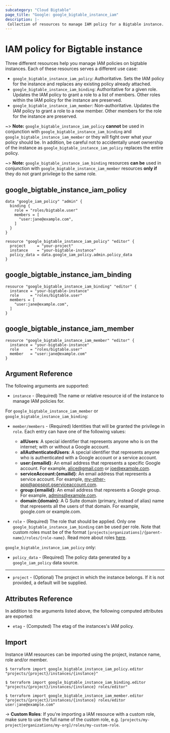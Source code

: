 ```yaml
---
subcategory: "Cloud Bigtable"
page_title: "Google: google_bigtable_instance_iam"
description: |-
 Collection of resources to manage IAM policy for a Bigtable instance.
---
```


# IAM policy for Bigtable instance

Three different resources help you manage IAM policies on bigtable instances. Each of these resources serves a different use case:

* `google_bigtable_instance_iam_policy`: Authoritative. Sets the IAM policy for the instance and replaces any existing policy already attached.
* `google_bigtable_instance_iam_binding`: Authoritative for a given role. Updates the IAM policy to grant a role to a list of members. Other roles within the IAM policy for the instance are preserved.
* `google_bigtable_instance_iam_member`: Non-authoritative. Updates the IAM policy to grant a role to a new member. Other members for the role for the instance are preserved.

~> **Note:** `google_bigtable_instance_iam_policy` **cannot** be used in conjunction with `google_bigtable_instance_iam_binding` and `google_bigtable_instance_iam_member` or they will fight over what your policy should be. In addition, be careful not to accidentally unset ownership of the instance as `google_bigtable_instance_iam_policy` replaces the entire policy.

~> **Note:** `google_bigtable_instance_iam_binding` resources **can be** used in conjunction with `google_bigtable_instance_iam_member` resources **only if** they do not grant privilege to the same role.

## google\_bigtable\_instance\_iam\_policy

```hcl
data "google_iam_policy" "admin" {
  binding {
    role = "roles/bigtable.user"
    members = [
      "user:jane@example.com",
    ]
  }
}

resource "google_bigtable_instance_iam_policy" "editor" {
  project     = "your-project"
  instance    = "your-bigtable-instance"
  policy_data = data.google_iam_policy.admin.policy_data
}
```

## google\_bigtable\_instance\_iam\_binding

```hcl
resource "google_bigtable_instance_iam_binding" "editor" {
  instance = "your-bigtable-instance"
  role     = "roles/bigtable.user"
  members = [
    "user:jane@example.com",
  ]
}
```

## google\_bigtable\_instance\_iam\_member

```hcl
resource "google_bigtable_instance_iam_member" "editor" {
  instance = "your-bigtable-instance"
  role     = "roles/bigtable.user"
  member   = "user:jane@example.com"
}
```

## Argument Reference

The following arguments are supported:

* `instance` - (Required) The name or relative resource id of the instance to manage IAM policies for.

For `google_bigtable_instance_iam_member` or `google_bigtable_instance_iam_binding`:

* `member/members` - (Required) Identities that will be granted the privilege in `role`.
  Each entry can have one of the following values:
  * **allUsers**: A special identifier that represents anyone who is on the internet; with or without a Google account.
  * **allAuthenticatedUsers**: A special identifier that represents anyone who is authenticated with a Google account or a service account.
  * **user:{emailid}**: An email address that represents a specific Google account. For example, alice@gmail.com or joe@example.com.
  * **serviceAccount:{emailid}**: An email address that represents a service account. For example, my-other-app@appspot.gserviceaccount.com.
  * **group:{emailid}**: An email address that represents a Google group. For example, admins@example.com.
  * **domain:{domain}**: A G Suite domain (primary, instead of alias) name that represents all the users of that domain. For example, google.com or example.com.

* `role` - (Required) The role that should be applied. Only one
    `google_bigtable_instance_iam_binding` can be used per role. Note that custom roles must be of the format
    `[projects|organizations]/{parent-name}/roles/{role-name}`. Read more about roles [here](https://cloud.google.com/bigtable/docs/access-control#roles).

`google_bigtable_instance_iam_policy` only:
* `policy_data` - (Required) The policy data generated by a `google_iam_policy` data source.

- - -

* `project` - (Optional) The project in which the instance belongs. If it
    is not provided, a default will be supplied.

## Attributes Reference

In addition to the arguments listed above, the following computed attributes are
exported:

* `etag` - (Computed) The etag of the instances's IAM policy.

## Import

Instance IAM resources can be imported using the project, instance name, role and/or member.

```
$ terraform import google_bigtable_instance_iam_policy.editor "projects/{project}/instances/{instance}"

$ terraform import google_bigtable_instance_iam_binding.editor "projects/{project}/instances/{instance} roles/editor"

$ terraform import google_bigtable_instance_iam_member.editor "projects/{project}/instances/{instance} roles/editor user:jane@example.com"
```

-> **Custom Roles**: If you're importing a IAM resource with a custom role, make sure to use the
 full name of the custom role, e.g. `[projects/my-project|organizations/my-org]/roles/my-custom-role`.

